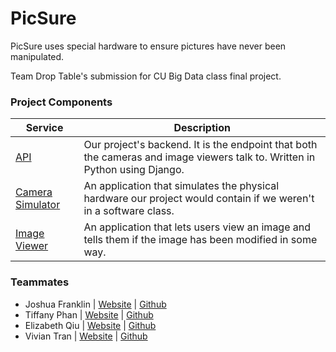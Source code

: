 # PicSure

PicSure uses special hardware to ensure pictures have never been manipulated.

Team Drop Table's submission for CU Big Data class final project.

### Project Components
Service | Description
------- | -----------
[API](api) | Our project's backend. It is the endpoint that both the cameras and image viewers talk to. Written in Python using Django.
[Camera Simulator](camerasimulator) | An application that simulates the physical hardware our project would contain if we weren't in a software class.
[Image Viewer](imageviewer) | An application that lets users view an image and tells them if the image has been modified in some way.

### Teammates
- Joshua Franklin | [Website](http://joshfrankl.in) | [Github](https://github.com/joshf26)
- Tiffany Phan | [Website](https://tiffanyphan.dev) | [Github](https://github.com/TiffanyVPhan)
- Elizabeth Qiu | [Website](https://qlychee.github.io) | [Github](https://github.com/qlychee)
- Vivian Tran | [Website](https://kaneblob.wixsite.com/kane) | [Github](https://github.com/vitr2218)
